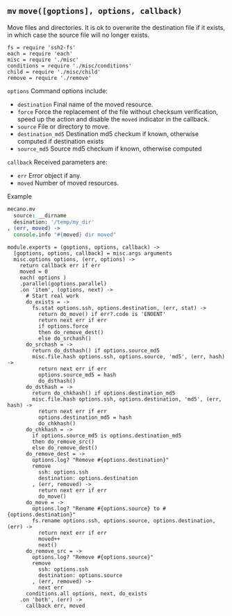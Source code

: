 
`mv` `move([goptions], options, callback)`
------------------------------------------

Move files and directories. It is ok to overwrite the destination file if it exists,
in which case the source file will no longer exists.

    fs = require 'ssh2-fs'
    each = require 'each'
    misc = require './misc'
    conditions = require './misc/conditions'
    child = require './misc/child'
    remove = require './remove'

`options`               Command options include:
*   `destination`       Final name of the moved resource.
*   `force`             Force the replacement of the file without checksum verification, speed up the action and disable the `moved` indicator in the callback.
*   `source`            File or directory to move.
*   `destination_md5`   Destination md5 checkum if known, otherwise computed if destination exists
*   `source_md5`        Source md5 checkum if known, otherwise computed

`callback`              Received parameters are:
*   `err`               Error object if any.
*   `moved`             Number of moved resources.

Example
```coffee
mecano.mv
  source: __dirname
  desination: '/temp/my_dir'
, (err, moved) ->
  console.info "#{moved} dir moved"
```

    module.exports = (goptions, options, callback) ->
      [goptions, options, callback] = misc.args arguments
      misc.options options, (err, options) ->
        return callback err if err
        moved = 0
        each( options )
        .parallel(goptions.parallel)
        .on 'item', (options, next) ->
          # Start real work
          do_exists = ->
            fs.stat options.ssh, options.destination, (err, stat) ->
              return do_move() if err?.code is 'ENOENT'
              return next err if err
              if options.force
              then do_remove_dest()
              else do_srchash()
          do_srchash = ->
            return do_dsthash() if options.source_md5
            misc.file.hash options.ssh, options.source, 'md5', (err, hash) ->
              return next err if err
              options.source_md5 = hash
              do_dsthash()
          do_dsthash = ->
            return do_chkhash() if options.destination_md5
            misc.file.hash options.ssh, options.destination, 'md5', (err, hash) ->
              return next err if err
              options.destination_md5 = hash
              do_chkhash()
          do_chkhash = ->
            if options.source_md5 is options.destination_md5
            then do_remove_src()
            else do_remove_dest()
          do_remove_dest = ->
            options.log? "Remove #{options.destination}"
            remove
              ssh: options.ssh
              destination: options.destination
            , (err, removed) ->
              return next err if err
              do_move()
          do_move = ->
            options.log? "Rename #{options.source} to #{options.destination}"
            fs.rename options.ssh, options.source, options.destination, (err) ->
              return next err if err
              moved++
              next()
          do_remove_src = ->
            options.log? "Remove #{options.source}"
            remove
              ssh: options.ssh
              destination: options.source
            , (err, removed) ->
              next err
          conditions.all options, next, do_exists
        .on 'both', (err) ->
          callback err, moved